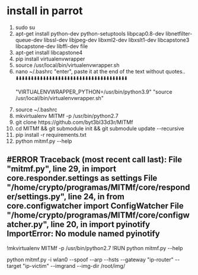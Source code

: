 # install in parrot

<ol>
  <li>sudo su</li>
    <li>apt-get install python-dev python-setuptools libpcap0.8-dev libnetfilter-queue-dev libssl-dev libjpeg-dev libxml2-dev libxslt1-dev libcapstone3 libcapstone-dev libffi-dev file</li>
      <li>apt-get install libcapstone4</li>
       <li>pip install virtualenvwrapper</li>
        <li>source /usr/local/bin/virtualenvwrapper.sh</li>
         <li>nano ~/.bashrc "enter", paste it at the end of the text without quotes..</li>
⬇️⬇️⬇️⬇️⬇️⬇️⬇️⬇️⬇️⬇️⬇️⬇️⬇️⬇️⬇️⬇️⬇️⬇️⬇️⬇️⬇️⬇️⬇️⬇️⬇️⬇️⬇️⬇️⬇️⬇️⬇️⬇️⬇️⬇️⬇️⬇️⬇️
  
  "VIRTUALENVWRAPPER_PYTHON=/usr/bin/python3.9"
  "source /usr/local/bin/virtualenvwrapper.sh" 
 
  
  <li>source ~/.bashrc</li>

  <li>mkvirtualenv MITMf -p /usr/bin/python2.7</li>
  
  <li>git clone https://github.com/byt3bl33d3r/MITMf</li>
  
  <li>cd MITMf && git submodule init && git submodule update --recursive</li>
  
  <li>pip install -r requirements.txt</li>
  
  <li>python mitmf.py --help</li>
  
  </ol>
  
  #ERROR
  Traceback (most recent call last):
  File "mitmf.py", line 29, in <module>
    import core.responder.settings as settings
  File "/home/crypto/programas/MITMf/core/responder/settings.py", line 24, in <module>
    from core.configwatcher import ConfigWatcher
  File "/home/crypto/programas/MITMf/core/configwatcher.py", line 20, in <module>
    import pyinotify
ImportError: No module named pyinotify
-----------------------------------------------------
  !mkvirtualenv MITMf -p /usr/bin/python2.7
  !RUN python mitmf.py --help
                 
python mitmf.py -i wlan0 --spoof --arp --hsts --gateway "ip-router" --target "ip-victim" --imgrand --img-dir <Directory with images> /root/img/
